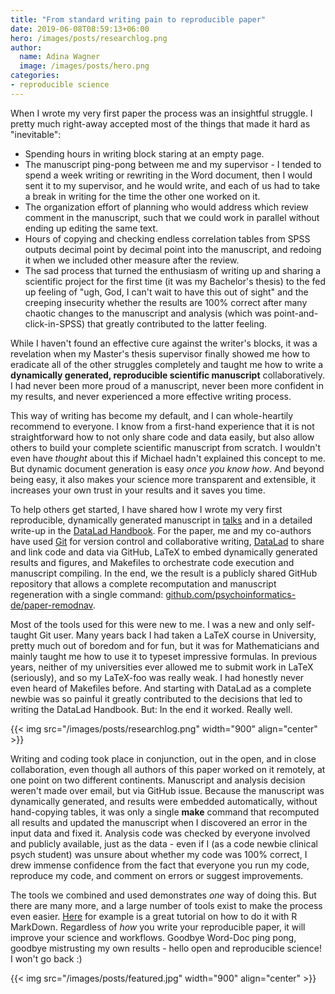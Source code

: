 ```yaml
---
title: "From standard writing pain to reproducible paper"
date: 2019-06-08T08:59:13+06:00
hero: /images/posts/researchlog.png
author:
  name: Adina Wagner
  image: /images/posts/hero.png
categories:
- reproducible science
---
```


When I wrote my very first paper the process was an insightful struggle.
I pretty much right-away accepted most of the things that made it hard as "inevitable": 
- Spending hours in writing block staring at an empty page.
- The manuscript ping-pong between me and my supervisor - I tended to spend a week writing or rewriting in the Word document, then I would sent it to my supervisor, and he would write, and each of us had to take a break in writing for the time the other one worked on it.
- The organization effort of planning who would address which review comment in the manuscript, such that we could work in parallel without ending up editing the same text.
- Hours of copying and checking endless correlation tables from SPSS outputs decimal point by decimal point into the manuscript, and redoing it when we included other measure after the review.
- The sad process that turned the enthusiasm of writing up and sharing a scientific project for the first time (it was my Bachelor's thesis) to the fed up feeling of "ugh, God, I can't wait to have this out of sight" and the creeping insecurity whether the results are 100% correct after many chaotic changes to the manuscript and analysis (which was point-and-click-in-SPSS) that greatly contributed to the latter feeling.


While I haven't found an effective cure against the writer's blocks, it was a revelation when my Master's thesis supervisor finally showed me how to eradicate all of the other struggles completely and taught me how to write a **dynamically generated, reproducible scientific manuscript** collaboratively.
I had never been more proud of a manuscript, never been more confident in my results, and never experienced a more effective writing process.

This way of writing has become my default, and I can whole-heartily recommend to everyone.
I know from a first-hand experience that it is not straightforward how to not only share code and data easily, but also allow others to build your complete scientific manuscript from scratch.
I wouldn't even have *thought* about this if Michael hadn't explained this concept to me.
But dynamic document generation is easy *once you know how*.
And beyond being easy, it also makes your science more transparent and extensible, it increases your own trust in your results and it saves you time.

To help others get started, I have shared how I wrote my very first reproducible, dynamically generated manuscript in [talks](https://github.com/datalad-handbook/course/blob/master/talks/PDFs/reproduciblepaper_INM7seminar_wagner.pdf) and in a detailed write-up in the [DataLad Handbook](http://handbook.datalad.org/en/latest/usecases/reproducible-paper.html).
For the paper, me and my co-authors have used [Git](https://www.git-scm.com) for version control and collaborative writing, [DataLad](http://www.datalad.org) to share and link code and data via GitHub, LaTeX to embed dynamically generated results and figures, and Makefiles to orchestrate code execution and manuscript compiling.
In the end, we the result is a publicly shared GitHub repository that allows a complete recomputation and manuscript regeneration with a single command: [github.com/psychoinformatics-de/paper-remodnav](https://github.com/psychoinformatics-de/paper-remodnav/).

Most of the tools used for this were new to me.
I was a new and only self-taught Git user.
Many years back I had taken a LaTeX course in University, pretty much out of boredom and for fun, but it was for Mathematicians and mainly taught me how to use it to typeset impressive formulas.
In previous years, neither of my universities ever allowed me to submit work in LaTeX (seriously), and so my LaTeX-foo was really weak.
I had honestly never even heard of Makefiles before.
And starting with DataLad as a complete newbie was so painful it greatly contributed to the decisions that led to writing the DataLad Handbook.
But: In the end it worked. Really well.

{{< img src="/images/posts/researchlog.png" width="900" align="center" >}}
 
Writing and coding took place in conjunction, out in the open, and in close collaboration, even though all authors of this paper worked on it remotely, at one point on two different continents.
Manuscript and analysis decision weren't made over email, but via GitHub issue.
Because the manuscript was dynamically generated, and results were embedded automatically, without hand-copying tables, it was only a single **make** command that recomputed all results and updated the manuscript when I discovered an error in the input data and fixed it.
Analysis code was checked by everyone involved and publicly available, just as the data - even if I (as a code newbie clinical psych student) was unsure about whether my code was 100% correct, I drew immense confidence from the fact that everyone you run my code, reproduce my code, and comment on errors or suggest improvements.


The tools we combined and used demonstrates *one* way of doing this.
But there are many more, and a large number of tools exist to make the process even easier.
[Here](https://psyarxiv.com/8xzqy/) for example is a great tutorial on how to do it with R MarkDown.
Regardless of *how* you write your reproducible paper, it will improve your science and workflows.
Goodbye Word-Doc ping pong, goodbye mistrusting my own results - hello open and reproducible science!
I won't go back :)

{{< img src="/images/posts/featured.jpg" width="900" align="center" >}}
